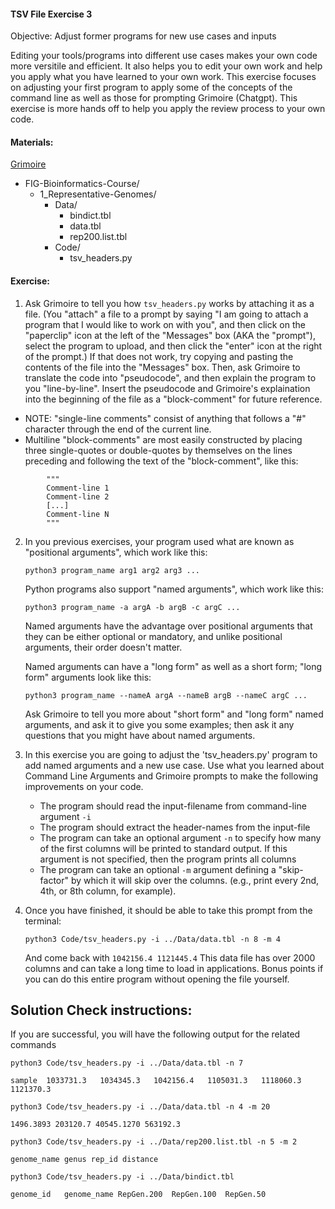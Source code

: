 #### TSV File Exercise 3

 Objective: Adjust former programs for new use cases and inputs

 Editing your tools/programs into different use cases makes your own code more versitile and efficient. It also helps you to edit your own work and help you apply what you have learned to your own work. This exercise focuses on adjusting your first program to apply some of the concepts of the command line as well as those for prompting Grimoire (Chatgpt). This exercise is more hands off to help you apply the review process to your own code.

#### Materials: 
[Grimoire](https://chat.openai.com/g/g-n7Rs0IK86-grimoire)

* FIG-Bioinformatics-Course/
    * 1_Representative-Genomes/
        * Data/
            * bindict.tbl
            * data.tbl
            * rep200.list.tbl
        * Code/
            * tsv_headers.py

#### Exercise: 

1. Ask Grimoire to tell you how `tsv_headers.py` works by attaching it as a file. (You "attach" a file to a prompt by saying "I am going to attach a program that I would like to work on with you", and then click on the "paperclip" icon at the left of the "Messages" box (AKA the "prompt"), select the program to upload, and then click the "enter" icon at the right of the prompt.) If that does not work, try copying and pasting the contents of the file into the "Messages" box. Then, ask Grimoire to translate the code into "pseudocode", and then explain the program to you "line-by-line". Insert the pseudocode and Grimoire's explaination into the beginning of the file as a "block-comment" for future reference.
* NOTE: "single-line comments" consist of anything that follows a "#" character through the end of the current line.
* Multiline "block-comments" are most easily constructed by placing three single-quotes or double-quotes by themselves on the lines preceding and following the text of the "block-comment", like this:
```
        """
        Comment-line 1
        Comment-line 2
        [...]
        Comment-line N
        """
```

2. In you previous exercises, your program used what are known as "positional arguments", which work like this:

    ``` python3 program_name arg1 arg2 arg3 ... ```

    Python programs also support "named arguments", which work like this:

    ``` python3 program_name -a argA -b argB -c argC ... ```

    Named arguments have the advantage over positional arguments that they can be either optional or mandatory, and unlike positional arguments, their order doesn't matter.

    Named arguments can have a "long form" as well as a short form; "long form" arguments look like this:
    
    ``` python3 program_name --nameA argA --nameB argB --nameC argC ... ```

    Ask Grimoire to tell you more about "short form" and "long form" named arguments, and ask it to give you some examples; then ask it any questions that you might have about named arguments.


3. In this exercise you are going to adjust the 'tsv_headers.py' program to add named arguments and a new use case. Use what you learned about Command Line Arguments and Grimoire prompts to make the following improvements on your code. 
    * The program should read the input-filename from command-line argument ```-i```
    * The program should extract the header-names from the input-file
    * The program can take an optional argument ```-n``` to specify how many of the first columns will be printed to standard output. If this argument is not specified, then the program prints all columns
    * The program can take an optional ```-m``` argument defining a "skip-factor" by which it will skip over the columns. (e.g., print every 2nd, 4th, or 8th column, for example).
    
3. Once you have finished, it should be able to take this prompt from the terminal:
    
    ``` python3 Code/tsv_headers.py -i ../Data/data.tbl -n 8 -m 4 ```
    
    And come back with
    ``` 1042156.4 1121445.4 ```
    This data file has over 2000 columns and can take a long time to load in applications. Bonus points if you can do this entire program without opening the file yourself.

## Solution Check instructions:
If you are successful, you will have the following output for the related commands

``` python3 Code/tsv_headers.py -i ../Data/data.tbl -n 7 ```

``` sample	1033731.3	1034345.3	1042156.4	1105031.3	1118060.3	1121370.3 ```

``` python3 Code/tsv_headers.py -i ../Data/data.tbl -n 4 -m 20 ```

``` 1496.3893 203120.7 40545.1270 563192.3 ```

``` python3 Code/tsv_headers.py -i ../Data/rep200.list.tbl -n 5 -m 2 ```

``` genome_name genus rep_id distance ```

``` python3 Code/tsv_headers.py -i ../Data/bindict.tbl ```

``` genome_id	genome_name	RepGen.200	RepGen.100	RepGen.50 ```
